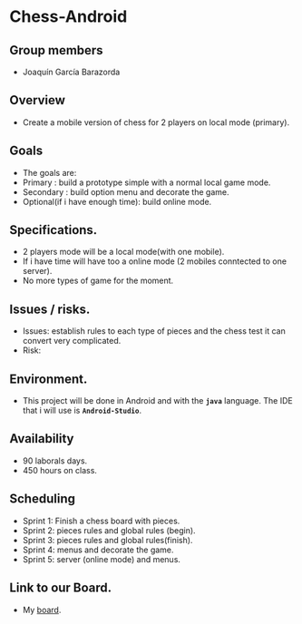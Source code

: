 # Chess-Android

**Group members**
--
- Joaquín García Barazorda

**Overview**
--
- Create a mobile version of chess for 2 players on local mode (primary).

**Goals**
--
- The goals are:
- Primary : build a prototype simple with a normal local game mode.
- Secondary : build option menu and decorate the game.
- Optional(if i have enough time): build online mode.  

**Specifications.**
--
- 2 players mode will be a local mode(with one mobile).
- If i have time will have too a online mode (2 mobiles conntected to one server).
- No more types of game for the moment.

**Issues / risks.**
--
- Issues: establish rules to each type of pieces and the chess test it can convert very complicated.
- Risk:

**Environment.**
--
- This project will be done in Android and with the **``java``** language. The IDE that i will use is **``Android-Studio``**.

**Availability**
--
- 90 laborals days.
- 450 hours on class.  

**Scheduling**
--
- Sprint 1: Finish a chess board with pieces.
- Sprint 2: pieces rules and global rules (begin).
- Sprint 3: pieces rules and global rules(finish).
- Sprint 4: menus and decorate the game.
- Sprint 5: server (online mode) and menus.
  
**Link to our Board.**
--
- My [board](https://trello.com/b/oM2SHvWS/chess-ajedrez).
